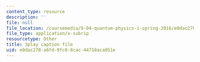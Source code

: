 ```yaml
---
content_type: resource
description: ''
file: null
file_location: /coursemedia/8-04-quantum-physics-i-spring-2016/e0dac278a6fd9fc08cac44718aca051e_-8mPXAsX3DY.srt
file_type: application/x-subrip
resourcetype: Other
title: 3play caption file
uid: e0dac278-a6fd-9fc0-8cac-44718aca051e
---
```

